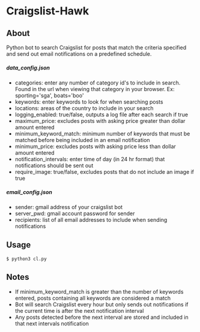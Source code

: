 # Craigslist-Hawk
## About
Python bot to search Craigslist for posts that match the criteria specified and send out email notifications on a predefined schedule. 

##### data_config.json
- categories: enter any number of category id's to include in search. Found in the url when viewing that category in your browser. Ex: sporting='sga', boats='boo'
- keywords: enter keywords to look for when searching posts
- locations: areas of the country to include in your search
- logging_enabled: true/false, outputs a log file after each search if true
- maximum_price: excludes posts with asking price greater than dollar amount entered
- minimum_keyword_match: minimum number of keywords that must be matched before being included in an email notification
- minimum_price: excludes posts with asking price less than dollar amount entered
- notification_intervals: enter time of day (in 24 hr format) that notifications should be sent out
- require_image: true/false, excludes posts that do not include an image if true

##### email_config.json
- sender: gmail address of your craigslist bot
- server_pwd: gmail account password for sender
- recipients: list of all email addresses to include when sending notifications

## Usage
```
$ python3 cl.py
```

## Notes
- If minimum_keyword_match is greater than the number of keywords entered, posts containing all keywords are considered a match
- Bot will search Craigslist every hour but only sends out notifications if the current time is after the next notification interval
- Any posts detected before the next interval are stored and included in that next intervals notification
